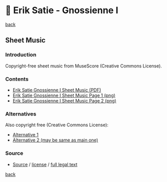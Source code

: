 🎵 Erik Satie - Gnossienne Ⅰ
============================

[back](../README.md)

Sheet Music
-----------

### Introduction

Copyright-free sheet music from MuseScore (Creative Commons License).  

### Contents

- [Erik Satie Gnossienne Ⅰ Sheet Music (PDF)](satie-gnossienne-1-sheet-music.pdf)
- [Erik Satie Gnossienne Ⅰ Sheet Music Page 1 (png)](satie-gnossienne-1-sheet-music-scanned-page-1.png)
- [Erik Satie Gnossienne Ⅰ Sheet Music Page 2 (png)](satie-gnossienne-1-sheet-music-scanned-page-2.png)

### Alternatives

Also copyright free (Creative Commons License):  

- <a target="_blank" rel="noopener noreferrer" href="https://musescore.com/pdscores/gnossienne-no-1">Alternative 1</a>  
- <a target="_blank" rel="noopener noreferrer" href="https://musescore.com/user/38223727/scores/6717351">Alternative 2 (may be same as main one)</a>

### Source

- <a target="_blank" rel="noopener noreferrer" href="https://musescore.com/user/38297865/scores/6728607">Source</a> / <a target="_blank" rel="noopener noreferrer" href="https://creativecommons.org/publicdomain/zero/1.0/">license</a> / <a target="_blank" rel="noopener noreferrer" href="https://creativecommons.org/publicdomain/zero/1.0/legalcode">full legal text</a>

[back](../README.md)
